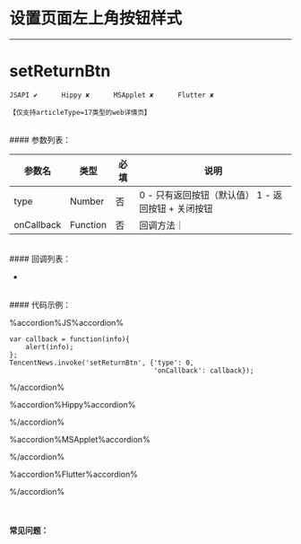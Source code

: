 # 设置页面左上角按钮样式 
---
# setReturnBtn

```
JSAPI ✔      Hippy ✘      MSApplet ✘      Flutter ✘

【仅支持articleType=17类型的web详情页】
```
<br>
#### 参数列表：

|参数名|类型|必填|说明|
|-|-|-|-|
|type|Number|否|0 - 只有返回按钮（默认值） 1 - 返回按钮 + 关闭按钮|
|onCallback|Function|否|回调方法｜
<br>
#### 回调列表：

-

<br>
#### 代码示例：


%accordion%JS%accordion%

```
var callback = function(info){
    alert(info);
};
TencentNews.invoke('setReturnBtn', {'type': 0,
                                    'onCallback': callback});

```

%/accordion%

%accordion%Hippy%accordion%

%/accordion%

%accordion%MSApplet%accordion%

%/accordion%

%accordion%Flutter%accordion%

%/accordion%

<br>

#### 常见问题：



